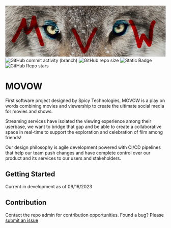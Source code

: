 ![MOVOW](/imgs/movwolf.jpg)
![GitHub commit activity (branch)](https://img.shields.io/github/commit-activity/t/lizarazukevin/MOVOW?color=green?style-for-the-badg)
![GitHub repo size](https://img.shields.io/github/repo-size/lizarazukevin/MOVOW?style-for-the-badge)
![Static Badge](https://img.shields.io/badge/license_-EPL_2.0-red?style-for-the-badge)
![GitHub Repo stars](https://img.shields.io/github/stars/lizarazukevin/MOVOW?color=yellow?style-for-the-badge)




# MOVOW

First software project designed by Spicy Technologies, MOVOW is a play on words combining movies and viewership to create the ultimate social media for movies and shows. 

Streaming services have isolated the viewing experience among their userbase, we want to bridge that gap and be able to create a collaborative space in real-time to support the exploration and celebration of film among friends! 

Our design philosophy is agile development powered with CI/CD pipelines that help our team push changes and have complete control over our product and its services to our users and stakeholders.

## Getting Started
Current in development as of 09/16/2023

## Contribution
Contact the repo admin for contribution opportunities. Found a bug? Please [submit an issue](https://github.ocm/MOVOW/MOVOW/issues/new)